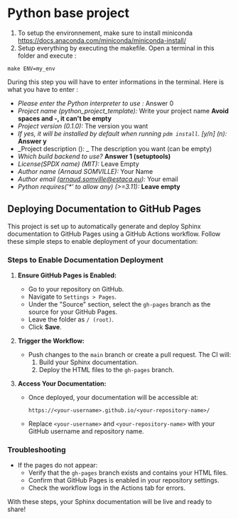 # Python base project

1. To setup the environnement, make sure to install miniconda https://docs.anaconda.com/miniconda/miniconda-install/
2. Setup everything by executing the makefile. Open a terminal in this folder and execute :
```
make ENV=my_env
```
During this step you will have to enter informations in the terminal. Here is what you have to enter :

* _Please enter the Python interpreter to use :_ Answer 0
* _Project name (python_project_template):_ Write your project name **Avoid spaces and -, it can't be empty**
* _Project version (0.1.0):_ The version you want
* _If yes, it will be installed by default when running `pdm install`. [y/n] (n):_ **Answer y** 
* _Project description (): _ The description you want (can be empty)
* _Which build backend to use?_ **Answer 1 (setuptools)**
* _License(SPDX name) (MIT):_ Leave Empty
* _Author name (Arnaud SOMVILLE):_ Your Name
* _Author email (arnaud.somville@estaca.eu):_ Your email
* _Python requires('*' to allow any) (>=3.11):_ **Leave empty**

## Deploying Documentation to GitHub Pages

This project is set up to automatically generate and deploy Sphinx documentation to GitHub Pages using a GitHub Actions workflow. Follow these simple steps to enable deployment of your documentation:

### Steps to Enable Documentation Deployment

1. **Ensure GitHub Pages is Enabled:**
   - Go to your repository on GitHub.
   - Navigate to `Settings > Pages`.
   - Under the "Source" section, select the `gh-pages` branch as the source for your GitHub Pages. 
   - Leave the folder as `/ (root)`.
   - Click **Save**.

2. **Trigger the Workflow:**
   - Push changes to the `main` branch or create a pull request. The CI will:
     1. Build your Sphinx documentation.
     2. Deploy the HTML files to the `gh-pages` branch.

3. **Access Your Documentation:**
   - Once deployed, your documentation will be accessible at:
     ```
     https://<your-username>.github.io/<your-repository-name>/
     ```
   - Replace `<your-username>` and `<your-repository-name>` with your GitHub username and repository name.

### Troubleshooting

- If the pages do not appear:
  - Verify that the `gh-pages` branch exists and contains your HTML files.
  - Confirm that GitHub Pages is enabled in your repository settings.
  - Check the workflow logs in the Actions tab for errors.

With these steps, your Sphinx documentation will be live and ready to share!